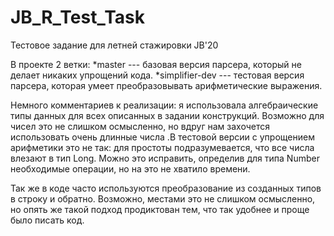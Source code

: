 # JB_R_Test_Task
Тестовое задание для летней стажировки JB'20

В проекте 2 ветки:
*master --- базовая версия парсера, который не делает никаких упрощений кода.
*simplifier-dev --- тестовая версия парсера, которая умеет преобразовывать арифметические выражения.          

Немного комментариев к реализации: я использовала алгебраические типы данных для всех описанных в задании конструкций. Возможно для чисел это не слишком осмысленно, но вдруг нам захочется использовать очень длинные числа .В тестовой версии с упрощением арифметики это не так: для простоты подразумевается, что все числа влезают в тип Long. Можно это исправить, определив для типа Number необходимые операции, но на это не хватило времени.

Так же в коде часто используются преобразование из созданных типов в строку и обратно. Возможно, местами это не слишком осмысленно, но опять же такой подход продиктован тем, что так удобнее и проще было писать код.
